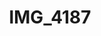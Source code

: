 ---
pid: '132'
layout: photos
title: IMG_4187
filename: IMG_4187.jpg
caption: 
previous_pid: '131'
next_pid: '133'
permalink: "/photos/132.html"
---